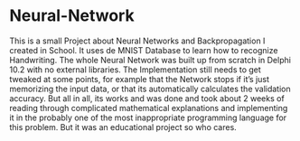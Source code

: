 # Neural-Network
This is a small Project about Neural Networks and Backpropagation I created in School. It uses de MNIST Database to learn how to recognize Handwriting. The whole Neural Network was built up from scratch in Delphi 10.2 with no external libraries. The Implementation still needs to get tweaked at some points, for example that the Network stops if it’s just memorizing the input data, or that its automatically calculates the validation accuracy. But all in all, its works and was done and took about 2 weeks of reading through complicated mathematical explanations and implementing it in the probably one of the most inappropriate programming language for this problem. But it was an educational project so who cares.
